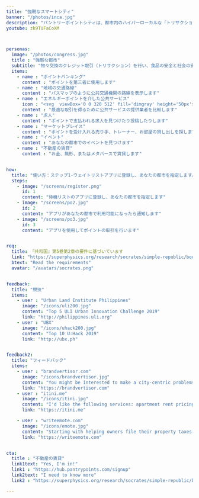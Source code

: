 ```yaml
---
title: "強靭なスマートシティ"
banner: "/photos/inca.jpg"
description: "パントリーポイントシティは、都市内のハイパーローカルな「トリサクション」のプラットフォームです"
youtube: zk9TUFaCoXM



personas:
  image: "/photos/congress.jpg"
  title : "強靭な都市"
  subtitle: "物々交換のクレジット取引（トリサクション）を行い、食品の安全と社会の安全を促進しながらお金を節約し、インフレに対抗します"
  items:      
    - name : "ポイントバンキング"
      content : "ポイントを第三者に使用します"
    - name : "地域の交通路線"
      content : "バスマップのように公共交通機関の路線を表示します"
    - name : "エネルギーポイントを介した公共サービス"
      icon : "<svg  viewBox='0 0 320 512' fill='dimgray' height='50px'><path d='M296 160H180.6l42.6-129.8C227.2 15 215.7 0 200 0H56C44 0 33.8 8.9 32.2 20.8l-32 240C-1.7 275.2 9.5 288 24 288h118.7L96.6 482.5c-3.6 15.2 8 29.5 23.3 29.5 8.4 0 16.4-4.4 20.8-12l176-304c9.3-15.9-2.2-36-20.7-36z'/></svg>"
      content : "最適な取引を得るために公共サービスの提供業者を比較します"      
    - name : "求人"
      content : "ポイントで支払われる求人を見つけたり投稿したりします"
    - name : "マーケットプレイス"
      content : "ポイントを受け入れる売り手、トレーナー、お部屋の貸し出しを探します"
    - name : "イベント"
      content : "あなたの都市でのイベントを見つけます"
    - name : "不動産の賃貸"
      content : "お金、無形、またはメタバースで賃貸します"


how:
  title: "使い方：ステップ1-ウェイトリストアプリに登録し、あなたの都市を指定します。ステップ2-"
  steps:
    - image: "/screens/register.png"
      id: 1
      content: "待機リストのアプリに登録し、あなたの都市を指定します"
    - image: "/screens/po2.jpg"
      id: 2
      content: "アプリがあなたの都市で利用可能になったら通知します"
    - image: "/screens/po3.jpg"
      id: 3
      content: "アプリを使用してポイントの取引を行います"


req:
  title: 『共和国』第5巻第2章の要件に基づいています
  link: "https://superphysics.org/research/socrates/simple-republic/book-5/chapter-2"
  btext: "Read the requirements"
  avatar: "/avatars/socrates.png"  


feedback:
  title: "競技"
  items:
    - user : "Urban Land Institute Philippines"
      image: "/icons/uli200.jpg"
      content: "Top 5 ULI Urban Innovation Challenge 2019"
      link: "http://philippines.uli.org"
    - user : "UBX"
      image: "/icons/uhack200.jpg"
      content: "Top 10 U:Hack 2019" 
      link: "http://ubx.ph"


feedback2:
  title: "フィードバック"
  items:
    - user : "brandvertisor.com"
      image: "/icons/brandvertisor.jpg"
      content: "You might be interested to make a city-centric problems & solutions voting.. transparency in citizens votes per problem can help a lot in lost time/money"
      link: "https://brandvertisor.com"
    - user : "itini.me"
      image: "/icons/itini.jpg"
      content: "I'd like the following services: apartment rent pricing in different regions, events where cool people gather, local transportation, fresh food and supermarkets!" 
      link: "https://itini.me"

    - user : "writeemote.com"
      image: "/icons/emote.jpg"
      content: "Starting with helping owners file their property taxes more efficiently would be HUGE. Helping people find parking would be HUGE." 
      link: "https://writeemote.com"


cta:
  title : "不動産の賃貸"
  link1text: "Yes, I'm in!"
  link1 : "https://hub.pantrypoints.com/signup"
  link2text: "I need to know more"
  link2 : "https://superphysics.org/research/socrates/simple-republic/book-5/chapter-2"

---
```


